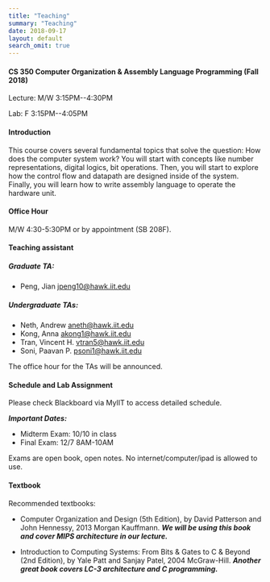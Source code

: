 ```yaml
---
title: "Teaching"
summary: "Teaching"
date: 2018-09-17
layout: default
search_omit: true
---
```

#### CS 350 Computer Organization & Assembly Language Programming (Fall 2018)

Lecture: M/W 3:15PM--4:30PM

Lab: F 3:15PM--4:05PM

#### Introduction
This course covers several fundamental topics that solve the question: How does the computer system work? You will start with concepts like number representations, digital logics, bit operations. Then, you will start to explore how the control flow and datapath are designed inside of the system. Finally, you will learn how to write assembly language to operate the hardware unit.

#### Office Hour
M/W 4:30-5:30PM or by appointment (SB 208F).

#### Teaching assistant
##### Graduate TA:
* Peng, Jian jpeng10@hawk.iit.edu

##### Undergraduate TAs:
* Neth, Andrew      aneth@hawk.iit.edu
* Kong, Anna        akong1@hawk.iit.edu
* Tran, Vincent H.	vtran5@hawk.iit.edu
* Soni, Paavan P.	  psoni1@hawk.iit.edu

The office hour for the TAs will be announced.
#### Schedule and Lab Assignment
Please check Blackboard via MyIIT to access detailed schedule.

***Important Dates:***

* Midterm Exam: 10/10 in class
* Final Exam: 12/7 8AM-10AM

Exams are open book, open notes. No internet/computer/ipad is allowed to use.


#### Textbook
Recommended textbooks:

* Computer Organization and Design (5th Edition), by David Patterson and John Hennessy, 2013 Morgan Kauffmann.
***We will be using this book and cover MIPS architecture in our lecture.***

* Introduction to Computing Systems: From Bits & Gates to C & Beyond (2nd Edition), by Yale Patt and Sanjay Patel, 2004 McGraw-Hill.
***Another great book covers LC-3 architecture and C programming.***
